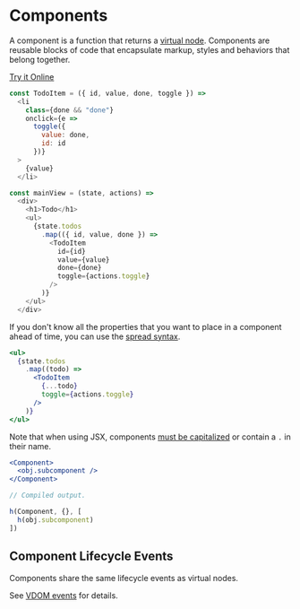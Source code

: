 # Components

A component is a function that returns a [virtual node](/docs/vnodes.md). Components are reusable blocks of code that encapsulate markup, styles and behaviors that belong together.

[Try it Online](https://codepen.io/hyperapp/pen/zNxRLy)

```js
const TodoItem = ({ id, value, done, toggle }) =>
  <li
    class={done && "done"}
    onclick={e =>
      toggle({
        value: done,
        id: id
      })}
  >
    {value}
  </li>

const mainView = (state, actions) =>
  <div>
    <h1>Todo</h1>
    <ul>
      {state.todos
        .map(({ id, value, done }) =>
          <TodoItem
            id={id}
            value={value}
            done={done}
            toggle={actions.toggle}
          />
        )}
    </ul>
  </div>
```

If you don't know all the properties that you want to place in a component ahead of time, you can use the [spread syntax](https://developer.mozilla.org/en-US/docs/Web/JavaScript/Reference/Operators/Spread_operator).

```jsx
<ul>
  {state.todos
    .map((todo) =>
      <TodoItem
        {...todo}
        toggle={actions.toggle}
      />
    )}
</ul>
```

Note that when using JSX, components [must be capitalized](https://facebook.github.io/react/docs/jsx-in-depth.html#user-defined-components-must-be-capitalized) or contain a `.` in their name.

```jsx
<Component>
  <obj.subcomponent />
</Component>

// Compiled output.

h(Component, {}, [
  h(obj.subcomponent)
])
```

## Component Lifecycle Events

Components share the same lifecycle events as virtual nodes.

See [VDOM events](/docs/vdom-events.md) for details.


